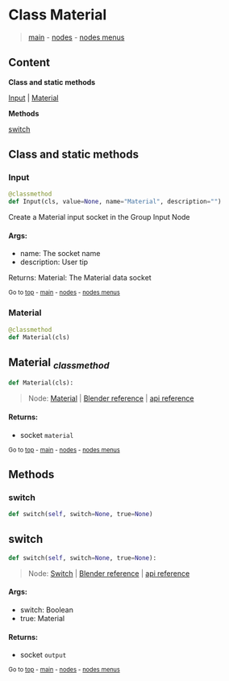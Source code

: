 # Class Material

> [main](../index.md) - [nodes](nodes.md) - [nodes menus](nodes_menus.md)

## Content



**Class and static methods**

[Input](#Input) | [Material](#Material)

**Methods**

[switch](#switch)

## Class and static methods

### Input

```python
@classmethod
def Input(cls, value=None, name="Material", description="")
```

 Create a Material input socket in the Group Input Node

#### Args:
- name: The socket name
- description: User tip
    
Returns:
    Material: The Material data socket




<sub>Go to [top](#class-Collection) - [main](../index.md) - [nodes](nodes.md) - [nodes menus](nodes_menus.md)</sub>

### Material

```python
@classmethod
def Material(cls)
```



## Material <sub>*classmethod*</sub>

```python
def Material(cls):

```
> Node: [Material](GeometryNodeInputMaterial.md) | [Blender reference](https://docs.blender.org/manual/en/latest/modeling/geometry_nodes/input/material.html) | [api reference](https://docs.blender.org/api/current/bpy.types.GeometryNodeInputMaterial.html)

#### Returns:
- socket `material`






<sub>Go to [top](#class-Collection) - [main](../index.md) - [nodes](nodes.md) - [nodes menus](nodes_menus.md)</sub>

## Methods

### switch

```python
def switch(self, switch=None, true=None)
```



## switch

```python
def switch(self, switch=None, true=None):

```
> Node: [Switch](GeometryNodeSwitch.md) | [Blender reference](https://docs.blender.org/manual/en/latest/modeling/geometry_nodes/utilities/switch.html) | [api reference](https://docs.blender.org/api/current/bpy.types.GeometryNodeSwitch.html)

#### Args:
- switch: Boolean
- true: Material

#### Returns:
- socket `output`






<sub>Go to [top](#class-Collection) - [main](../index.md) - [nodes](nodes.md) - [nodes menus](nodes_menus.md)</sub>

